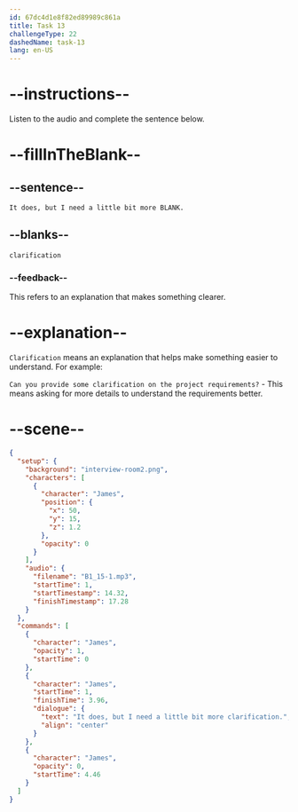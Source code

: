 ```yaml
---
id: 67dc4d1e8f82ed89989c861a
title: Task 13
challengeType: 22
dashedName: task-13
lang: en-US
---
```


<!-- (Audio) James: It does, but I need a little bit more clarification. -->

# --instructions--

Listen to the audio and complete the sentence below.

# --fillInTheBlank--

## --sentence--

`It does, but I need a little bit more BLANK.`

## --blanks--

`clarification`

### --feedback--

This refers to an explanation that makes something clearer.

# --explanation--

`Clarification` means an explanation that helps make something easier to understand. For example:

`Can you provide some clarification on the project requirements?` - This means asking for more details to understand the requirements better.

# --scene--

```json
{
  "setup": {
    "background": "interview-room2.png",
    "characters": [
      {
        "character": "James",
        "position": {
          "x": 50,
          "y": 15,
          "z": 1.2
        },
        "opacity": 0
      }
    ],
    "audio": {
      "filename": "B1_15-1.mp3",
      "startTime": 1,
      "startTimestamp": 14.32,
      "finishTimestamp": 17.28
    }
  },
  "commands": [
    {
      "character": "James",
      "opacity": 1,
      "startTime": 0
    },
    {
      "character": "James",
      "startTime": 1,
      "finishTime": 3.96,
      "dialogue": {
        "text": "It does, but I need a little bit more clarification.",
        "align": "center"
      }
    },
    {
      "character": "James",
      "opacity": 0,
      "startTime": 4.46
    }
  ]
}
```

